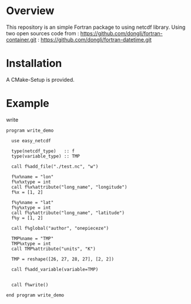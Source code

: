 # Overview
This repository is an simple Fortran package to using netcdf library.
Using two open sources code from : https://github.com/dongli/fortran-container.git
                                 : https://github.com/dongli/fortran-datetime.git

# Installation
A CMake-Setup is provided.

# Example

write
```
program write_demo

  use easy_netcdf

  type(netcdf_type)   :: f
  type(variable_type) :: TMP

  call f%add_file("./test.nc", "w")

  f%x%name = "lon"
  f%x%xtype = int
  call f%x%attribute("long_name", "longitude")
  f%x = [1, 2]

  f%y%name = "lat"
  f%y%xtype = int
  call f%y%attribute("long_name", "latitude")
  f%y = [1, 2]

  call f%global("author", "onepieceze")

  TMP%name = "TMP"
  TMP%xtype = int
  call TMP%attribute("units", "K")

  TMP = reshape([26, 27, 28, 27], [2, 2])

  call f%add_variable(variable=TMP)


  call f%write()

end program write_demo
```
